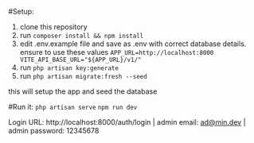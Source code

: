 #Setup:

1. clone this repository
2. run `composer install && npm install`
3. edit .env.example file and save as .env with correct database details. ensure to use these values
   `
   APP_URL=http://localhost:8000
   VITE_API_BASE_URL="${APP_URL}/v1/"
   `
5. run `php artisan key:generate`
6. run `php artisan migrate:fresh --seed`

this will setup the app and seed the database

#Run it:
`php artisan serve`
`npm run dev`

Login URL: http://localhost:8000/auth/login |
admin email: ad@min.dev |
admin password: 12345678



